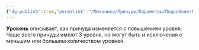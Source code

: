 ```yaml
---
{"dg-publish":true,"permalink":"/Механика/Причуды/Параметры/Подробнее/Параметры причуд/Уровень/","noteIcon":"","created":"2025-07-29T10:23:00.171+03:00","updated":"2025-07-29T00:30:51.383+03:00"}
---
```


**Уровень** описывает, как причуда изменяется с повышением уровня. Чаще всего причуды имеют 3 уровня, но могут быть и исключения с меньшим или большим количеством уровней.
